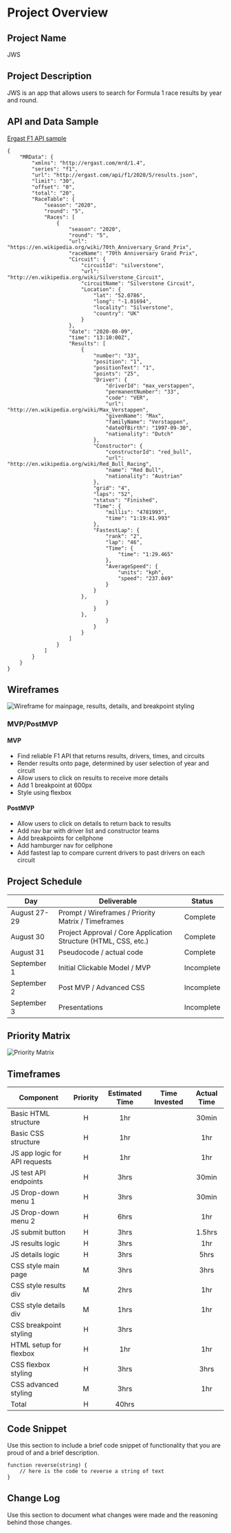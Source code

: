 # Project Overview

## Project Name

JWS

## Project Description

JWS is an app that allows users to search for Formula 1 race results by year and round.

## API and Data Sample

[Ergast F1 API sample](http://ergast.com/api/f1/2020/5/results "Ergast F1 API")

```
{
    "MRData": {
        "xmlns": "http://ergast.com/mrd/1.4",
        "series": "f1",
        "url": "http://ergast.com/api/f1/2020/5/results.json",
        "limit": "30",
        "offset": "0",
        "total": "20",
        "RaceTable": {
            "season": "2020",
            "round": "5",
            "Races": [
                {
                    "season": "2020",
                    "round": "5",
                    "url": "https://en.wikipedia.org/wiki/70th_Anniversary_Grand_Prix",
                    "raceName": "70th Anniversary Grand Prix",
                    "Circuit": {
                        "circuitId": "silverstone",
                        "url": "http://en.wikipedia.org/wiki/Silverstone_Circuit",
                        "circuitName": "Silverstone Circuit",
                        "Location": {
                            "lat": "52.0786",
                            "long": "-1.01694",
                            "locality": "Silverstone",
                            "country": "UK"
                        }
                    },
                    "date": "2020-08-09",
                    "time": "13:10:00Z",
                    "Results": [
                        {
                            "number": "33",
                            "position": "1",
                            "positionText": "1",
                            "points": "25",
                            "Driver": {
                                "driverId": "max_verstappen",
                                "permanentNumber": "33",
                                "code": "VER",
                                "url": "http://en.wikipedia.org/wiki/Max_Verstappen",
                                "givenName": "Max",
                                "familyName": "Verstappen",
                                "dateOfBirth": "1997-09-30",
                                "nationality": "Dutch"
                            },
                            "Constructor": {
                                "constructorId": "red_bull",
                                "url": "http://en.wikipedia.org/wiki/Red_Bull_Racing",
                                "name": "Red Bull",
                                "nationality": "Austrian"
                            },
                            "grid": "4",
                            "laps": "52",
                            "status": "Finished",
                            "Time": {
                                "millis": "4781993",
                                "time": "1:19:41.993"
                            },
                            "FastestLap": {
                                "rank": "2",
                                "lap": "46",
                                "Time": {
                                    "time": "1:29.465"
                                },
                                "AverageSpeed": {
                                    "units": "kph",
                                    "speed": "237.049"
                                }
                            }
                        },
                                }
                            }
                        },
                                }
                            }
                        }
                    ]
                }
            ]
        }
    }
}
```
## Wireframes

![Wireframe for mainpage, results, details, and breakpoint styling](https://i.imgur.com/znXqaWa.jpg "Wireframes for mainpage, results, and details, plus breakpoint styling.")

### MVP/PostMVP

#### MVP 

- Find reliable F1 API that returns results, drivers, times, and circuits
- Render results onto page, determined by user selection of year and circuit 
- Allow users to click on results to receive more details
- Add 1 breakpoint at 600px
- Style using flexbox

#### PostMVP  

- Allow users to click on details to return back to results
- Add nav bar with driver list and constructor teams
- Add breakpoints for cellphone
- Add hamburger nav for cellphone
- Add fastest lap to compare current drivers to past drivers on each circuit

## Project Schedule

|  Day | Deliverable | Status
|---|---| ---|
|August 27-29| Prompt / Wireframes / Priority Matrix / Timeframes | Complete
|August 30| Project Approval / Core Application Structure (HTML, CSS, etc.) | Complete
|August 31| Pseudocode / actual code | Complete
|September 1| Initial Clickable Model / MVP  | Incomplete
|September 2| Post MVP / Advanced CSS | Incomplete
|September 3| Presentations | Incomplete

## Priority Matrix

![Priority Matrix](https://i.imgur.com/kQu5W4E.jpg "Priority Matrix")

## Timeframes

| Component | Priority | Estimated Time | Time Invested | Actual Time |
| --- | :---: |  :---: | :---: | :---: |
| Basic HTML structure | H | 1hr |  | 30min |
| Basic CSS structure | H | 1hr |  | 1hr |
| JS app logic for API requests | H | 1hr |  | 1hr |
| JS test API endpoints | H | 3hrs|  | 30min |
| JS Drop-down menu 1  | H | 3hrs|  | 30min |
| JS Drop-down menu 2 | H | 6hrs|  | 1hr |
| JS submit button | H | 3hrs |  | 1.5hrs |
| JS results logic | H | 3hrs |  | 1hr |
| JS details logic | H | 3hrs |  | 5hrs |
| CSS style main page  | M | 3hrs |  | 3hrs |
| CSS style results div | M | 2hrs |  | 1hr |
| CSS style details div | M | 1hrs |  | 1hr |
| CSS breakpoint styling | H | 3hrs |  |  |
| HTML setup for flexbox | H | 1hr |  | 1hr |
| CSS flexbox styling | H | 3hrs |  | 3hrs |
| CSS advanced styling | M | 3hrs |  | 1hr |
| Total | H | 40hrs |  |  |


## Code Snippet

Use this section to include a brief code snippet of functionality that you are proud of and a brief description.  

```
function reverse(string) {
	// here is the code to reverse a string of text
}
```

## Change Log
 Use this section to document what changes were made and the reasoning behind those changes.  